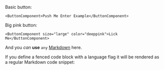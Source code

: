 Basic button:

    <ButtonComponent>Push Me Enter Example</ButtonComponent>

Big pink button:

    <ButtonComponent size="large" color="deeppink">Lick Me</ButtonComponent>

And you *can* **use** `any` [Markdown](http://daringfireball.net/projects/markdown/) here.

If you define a fenced code block with a language flag it will be rendered as a regular Markdown code snippet:

